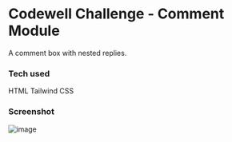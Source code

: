 
# Codewell Challenge - Comment Module

A comment box with nested replies.

### Tech used

HTML
Tailwind CSS

### Screenshot

![image](https://user-images.githubusercontent.com/24612087/125303689-9ca3d600-e34a-11eb-84ec-fe77a716f798.png)
